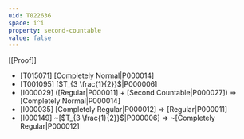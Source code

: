 ```yaml
---
uid: T022636
space: i^i
property: second-countable
value: false
---
```

[[Proof]]

* [T015071] [Completely Normal|P000014]
* [T001095] [$T_{3 \frac{1}{2}}$|P000006]
* [I000029] ([Regular|P000011] + [Second Countable|P000027]) => [Completely Normal|P000014]
* [I000035] [Completely Regular|P000012] => [Regular|P000011]
* [I000149] ~[$T_{3 \frac{1}{2}}$|P000006] => ~[Completely Regular|P000012]

